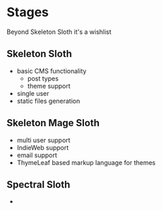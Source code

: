 # Stages

Beyond Skeleton Sloth it's a wishlist

## Skeleton Sloth
- basic CMS functionality
  - post types
  - theme support
- single user
- static files generation

## Skeleton Mage Sloth
- multi user support
- IndieWeb support
- email support
- ThymeLeaf based markup language for themes

## Spectral Sloth
- 